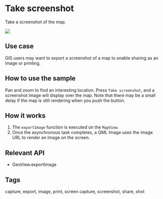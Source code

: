# Take screenshot

Take a screenshot of the map.

![](screenshot.png)

## Use case

GIS users may want to export a screenshot of a map to enable sharing as an image or printing.

## How to use the sample

Pan and zoom to find an interesting location. Press `Take screenshot`, and a screenshot image will display over the map. Note that there may be a small delay if the map is still rendering when you push the button.

## How it works

1. The `exportImage` function is executed on the `MapView`.
2. Once the asynchronous task completes, a QML Image uses the image URL to render an Image on the screen.

## Relevant API

* GeoView.exportImage

## Tags

capture, export, image, print, screen capture, screenshot, share, shot
